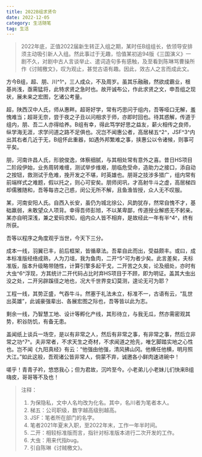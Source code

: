 ```yaml
---
title: 2022B组求贤令
date: 2022-12-05
category: 生活随笔
tag: 生活
---
```


> 2022年底，正值2022届新生转正入组之期，某时任B组组长，依领导安排须主动吸引新人入组。然此事过于无趣，恰值某初追94版《三国演义》一剧不久，对剧中古人言谈举止、遣词造句多有感触，及至看到陈琳骂曹操所作《讨贼檄文》，叹为观止，甚觉古语有趣。因此，效古人之言而成此文。

<!-- more -->

方今B组，超、朋、川^1^，三人成众，不及周岁。虽其乐融融，然欲成霸业，根基尚浅，亟需猛将，此特求贤之急时也。故开诚布公，作此求贤之文，申吾组之现状，展未来之宏图，乞诸公考量。

超，陕西汉中人氏，师从惠畔。超哥好学，常有巧思问于组内，吾等哑口无解，羞愧难当；超哥无奈，尝于夜之子丑以问相求于师，亦即时回也。待其惑解，传道于组内，朋、吾二人亦得给养。B组有幸，得此笃学好思之益友，薪火相传之良师，纵学海无涯，求学问道之路不足俱也。况岂不闻惠公者，高居梯五^2^，JSF^3^内出其右者几近于无，B组怀此重器，如遇外邦繁难之事，挟惠公以令诸候，则事可平矣。

朋，河南许昌人氏，形貌俊逸，体察细腻，与其相处常有意外之喜。昔日HS项目二阶段伊始，业务周转难缠，测试举步维艰，朋临危受命，造助力之接口，添自动之按钮，救测试于危难，挽开发之不堪，时英雄也。朋哥之技涉多猎广，组内常有前端样式之难题，假以托之，则心可安矣。朋师闵巩，才高射牛斗之虚，高居梯四却儒雅随和，吾等每咨之己惑，闵公无所不解，且鱼渔皆授，众人无不叹服。

某，河南安阳人氏。自西入长安，虽仍为城北徐公，风韵犹存，然常自愧不才，基础羸弱，未敢望众人项背。幸得吾师彭旭，不以某卑鄙，传道授业解惑无不躬亲。某亦自明深浅，兼之爱码求知，组内众人皆不相弃，是故经此一年有半^4^，终有所获。

吾等以程序之角度观乎当世，今天下三分。

成本一线，羽翼已丰，前后框架，皆循章法。吾辈自此而出，受益颇丰。或曰，成本标准版经络成熟，人为刀俎，我为鱼肉，二开^5^可为者少矣。此言差矣，夫标准版，版本升级略带随性，计算引擎多起干戈，二开苦之久矣，论及细处，亦时有大虫^6^浮现，方其统计二开代码占比时弃HS项目于不顾，即为明证。盖其大虫出没之处，二开另辟蹊径之地也，况大千世界变幻莫测，遑论无可为耶？

工程一线，其势正盛，气吞牛斗。然塞于礼法未立，标准不一，古语有云，“乱世出英雄”，此诚豪强辈出、各展宏图之际也，吾等皆以此为志。

剩余一线，乃智慧工地、设计等孵化产线，其形待立，与我无瓜，然亦需密观其势，积谷防饥，有备无患。

盖闻纸上谈兵一场空，是以有非常之人，然后有非常之事，有非常之事，然后立非常之功^7^。夫非常者，不求天生之奇材，不求闻道之抢先，唯乞脚踏实地之心性也。岂不闻《九阳真经》有云：“他强由他强，清风拂山冈。他横任他横，明月照大江。”如此这般，吾观诸公皆非常人，倘蒙不弃，诚邀各小鲜肉速进碗中！

嗟乎！青青子衿，悠悠我心；但为君故，沉吟至今。小老弟儿小老妹儿们快来B组嗨皮，哥哥等不及也！

> 注释：
>
> 1. 为保隐私，文中人名均改为化名。其中，名川者为笔者本人。
> 2. 梯五：公司职级，数字越高级别越高。
> 3. JSF：笔者所在部门的名字。
> 4. 笔者2021年夏末入职，至2022年末，工作一年半时间。
> 5. 二开：相较标准版而言，指针对标准版本进行二次开发的工作。
> 6. 大虫：用来代指bug。
> 7. 引自陈琳《讨贼檄文》。

